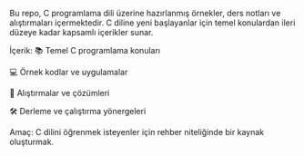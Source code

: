 Bu repo, C programlama dili üzerine hazırlanmış örnekler, ders notları ve alıştırmaları içermektedir. C diline yeni başlayanlar için temel konulardan ileri düzeye kadar kapsamlı içerikler sunar.

İçerik:
📚 Temel C programlama konuları

💻 Örnek kodlar ve uygulamalar

🧠 Alıştırmalar ve çözümleri

🛠️ Derleme ve çalıştırma yönergeleri

Amaç:
C dilini öğrenmek isteyenler için rehber niteliğinde bir kaynak oluşturmak.
